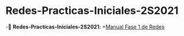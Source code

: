 # Redes-Practicas-Iniciales-2S2021
-:file_folder: __Redes-Practicas-Iniciales-2S2021__:
+[Manual Fase 1 de Redes](Grupo#10_Manual_Redes.pdf)
